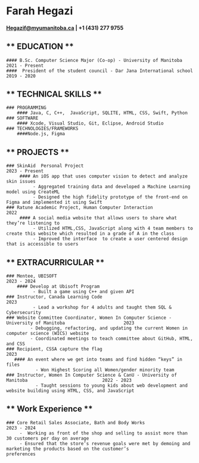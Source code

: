 # Farah Hegazi 
#### Hegazif@myumanitoba.ca | +1 (431) 277 9755
## ** EDUCATION ** 

    #### B.Sc. Computer Science Major (Co-op) - University of Manitoba					             2021 - Present
    ####  President of the student council - Dar Jana International school 				             2019 - 2020 

## ** TECHNICAL SKILLS  ** 
    ### PROGRAMMING 
        #### Java, C, C++,  JavaScript, SQLITE, HTML, CSS, Swift, Python
    ### SOFTWARE 
        #### Xcode, Visual Studio, Git, Eclipse, Android Studio
    ### TECHNOLOGIES/FRAMEWORKS 
        ####Node.js, Figma

## ** PROJECTS **
    ### SkinAid  Personal Project									                                             2023 - Present 
         #### An iOS app that uses computer vision to detect and analyze skin issues 
              - Aggregated training data and developed a Machine Learning model using CreateML 
              - Designed the high fidelity prototype of the front-end on Figma and implemented it using Swift 
    ### Ratune Academic Project, Human Computer Interaction	                                                                                              2022 
         #### A social media website that allows users to share what they’re listening to					
              - Utilized HTML,CSS, JavaScript along with 4 team members to create this website which resulted in a grade of A in the class
              - Improved the interface  to create a user centered design that is accessible to users

## ** EXTRACURRICULAR **

    ### Mentee, UBISOFT  	  											                                               2023 - 2024
        #### Develop at Ubisoft Program											              
              - Built a game using C++ and given API
    ### Instructor, Canada Learning Code 											                                           2023
              - Lead a workshop for 4 adults and taught them SQL & Cybersecurity
    ### Website Committee Coordinator, Women In Computer Science - University of Manitoba			           2023 
             - Debugging, refactoring, and updating the current Women in computer science (WICS) website
             - Coordinated meetings to teach committee about GitHub, HTML, and CSS 
    ### Recipient, CSSA capture the flag    											                                        2023
       #### An event where we get into teams and find hidden “keys” in files 				
               - Won Highest Scoring all Women/gender minority team 
    ### Instructor, Women In Computer Science & CanU - University of Manitoba 				             2022 - 2023 
               - Taught sessions to young kids about web development and website building using HTML, CSS, and JavaScript 

## **  Work Experience **

    ### Core Retail Sales Associate, Bath and Body Works  				                                           2023 - 2024
         -  Working as front of the shop and selling to assist more than 30 customers per day on average				                                           
         - Ensured that the store’s revenue goals were met by demoing and marketing the products based on the customer’s                              preferences
